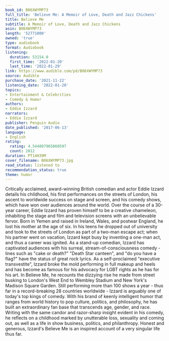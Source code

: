 ```yaml
---
book_id: B06XWYMP73
full_title: 'Believe Me: A Memoir of Love, Death and Jazz Chickens'
title: Believe Me
subtitle: A Memoir of Love, Death and Jazz Chickens
asin: B06XWYMP73
length: '52771000'
owned: 'true'
type: audiobook
format: Audiobook
listening:
  duration: 53154.0
  first_time: '2022-01-20'
  last_time: '2022-01-29'
link: https://www.audible.com/pd/B06XWYMP73
source: Audible
purchase_date: '2021-11-22'
listening_date: '2022-01-20'
topics:
- Entertainment & Celebrities
- Comedy & Humor
authors:
- Eddie Izzard
narrators:
- Eddie Izzard
publisher: Penguin Audio
date_published: '2017-06-13'
language:
- English
rating:
  rating: 4.544807965860597
  count: 2812
duration: PT14H39M
cover_filename: B06XWYMP73.jpg
read_status: listened to
recommendation_status: true
theme: humor
---
```

Critically acclaimed, award-winning British comedian and actor Eddie Izzard details his childhood, his first performances on the streets of London, his ascent to worldwide success on stage and screen, and his comedy shows, which have won over audiences around the world.
Over the course of a 30-year career, Eddie Izzard has proven himself to be a creative chameleon, inhabiting the stage and film and television screens with an unbelievable fervor. Born in Yemen and raised in Ireland, Wales, and postwar England, he lost his mother at the age of six. In his teens he dropped out of university and took to the streets of London as part of a two-man escape act; when his partner went on vacation, Izzard kept busy by inventing a one-man act, and thus a career was ignited. As a stand-up comedian, Izzard has captivated audiences with his surreal, stream-of-consciousness comedy - lines such as "cake or death?" "Death Star canteen", and "do you have a flag?" have the status of great rock lyrics. As a self-proclaimed "executive transvestite", Izzard broke the mold performing in full makeup and heels and has become as famous for his advocacy for LGBT rights as he has for his art. In Believe Me, he recounts the dizzying rise he made from street busking to London's West End to Wembley Stadium and New York's Madison Square Garden.
Still performing more than 100 shows a year - thus far in a record-breaking 28 countries worldwide - Izzard is arguably one of today's top kings of comedy. With his brand of keenly intelligent humor that ranges from world history to pop culture, politics, and philosophy, he has built an extraordinary fan base that transcends age, gender, and race. Writing with the same candor and razor-sharp insight evident in his comedy, he reflects on a childhood marked by unutterable loss, sexuality and coming out, as well as a life in show business, politics, and philanthropy. Honest and generous, Izzard's Believe Me is an inspired account of a very singular life thus far.
